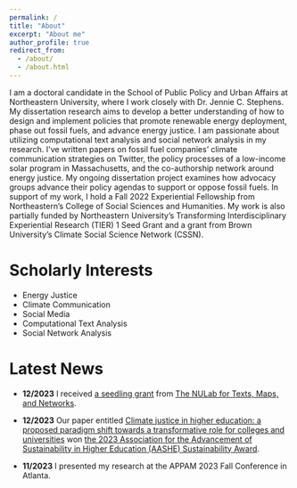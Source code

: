 ```yaml
---
permalink: /
title: "About"
excerpt: "About me"
author_profile: true
redirect_from: 
  - /about/
  - /about.html
---
```


I am a doctoral candidate in the School of Public Policy and Urban Affairs at Northeastern University, where I work closely with Dr. Jennie C. Stephens. My dissertation research aims to develop a better understanding of how to design and implement policies that promote renewable energy deployment, phase out fossil fuels, and advance energy justice. I am passionate about utilizing computational text analysis and social network analysis in my research. I've written papers on fossil fuel companies’ climate communication strategies on Twitter, the policy processes of a low-income solar program in Massachusetts, and the co-authorship network around energy justice. My ongoing dissertation project examines how advocacy groups advance their policy agendas to support or oppose fossil fuels. In support of my work, I hold a Fall 2022 Experiential Fellowship from Northeastern’s College of Social Sciences and Humanities. My work is also partially funded by Northeastern University’s Transforming Interdisciplinary Experiential Research (TIER) 1 Seed Grant and a grant from Brown University’s Climate Social Science Network (CSSN).

Scholarly Interests
======
- Energy Justice
- Climate Communication
- Social Media
- Computational Text Analysis
- Social Network Analysis

Latest News
======

- **12/2023** I received [a seedling grant](https://cssh.northeastern.edu/nulab/fall-23-grants/) from [The NULab for Texts, Maps, and Networks](https://cssh.northeastern.edu/nulab/).

- **12/2023** Our paper entitled [Climate justice in higher education: a proposed paradigm shift towards a transformative role for colleges and universities](https://link.springer.com/article/10.1007/s10584-023-03486-4) won [the 2023 Association for the Advancement of Sustainability in Higher Education (AASHE) Sustainability Award](https://www.aashe.org/get-involved/awards/winners/).
  
- **11/2023** I presented my research at the APPAM 2023 Fall Conference in Atlanta.
